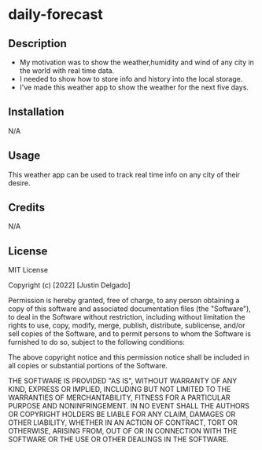 # daily-forecast

## Description

- My motivation was to show the weather,humidity and wind of any city in the world with real time data. 
- I needed to show how to store info and history into the local storage.
- I've made this weather app to show the weather for the next five days.

## Installation

N/A

## Usage

This weather app can be used to track real time info on any city of their desire.

## Credits

N/A

## License

MIT License

Copyright (c) [2022] [Justin Delgado]

Permission is hereby granted, free of charge, to any person obtaining a copy
of this software and associated documentation files (the "Software"), to deal
in the Software without restriction, including without limitation the rights
to use, copy, modify, merge, publish, distribute, sublicense, and/or sell
copies of the Software, and to permit persons to whom the Software is
furnished to do so, subject to the following conditions:

The above copyright notice and this permission notice shall be included in all
copies or substantial portions of the Software.

THE SOFTWARE IS PROVIDED "AS IS", WITHOUT WARRANTY OF ANY KIND, EXPRESS OR
IMPLIED, INCLUDING BUT NOT LIMITED TO THE WARRANTIES OF MERCHANTABILITY,
FITNESS FOR A PARTICULAR PURPOSE AND NONINFRINGEMENT. IN NO EVENT SHALL THE
AUTHORS OR COPYRIGHT HOLDERS BE LIABLE FOR ANY CLAIM, DAMAGES OR OTHER
LIABILITY, WHETHER IN AN ACTION OF CONTRACT, TORT OR OTHERWISE, ARISING FROM,
OUT OF OR IN CONNECTION WITH THE SOFTWARE OR THE USE OR OTHER DEALINGS IN THE
SOFTWARE.